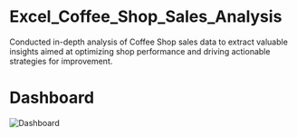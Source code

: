# Excel_Coffee_Shop_Sales_Analysis

Conducted in-depth analysis of Coffee Shop sales data to extract valuable insights aimed at optimizing shop performance and driving actionable strategies for improvement.

# Dashboard

![Dashboard](https://github.com/theadithya/Excel_Coffee_Shop_Sales_Analysis/assets/155057818/c47b1f83-7910-41ef-98f5-b4c58e1870fe)
